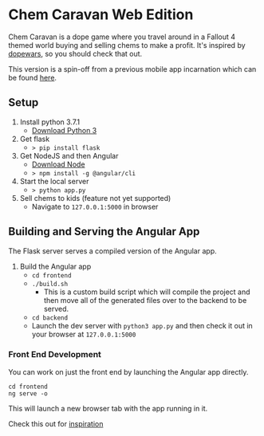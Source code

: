 # Chem Caravan Web Edition
Chem Caravan is a dope game where you travel around in a Fallout 4 themed world buying and selling chems to make a profit. It's inspired by [dopewars](http://drunkmenworkhere.org/185.php), so you should check that out.

This version is a spin-off from a previous mobile app incarnation which can be found [here](https://github.com/pmaclellan/ChemCaravan).

## Setup
1. Install python 3.7.1
    * [Download Python 3](https://www.python.org/downloads/)
1. Get flask
    * `> pip install flask`
1. Get NodeJS and then Angular
    * [Download Node](https://nodejs.org/en/)
    * `> npm install -g @angular/cli`
1. Start the local server
    * `> python app.py`
1. Sell chems to kids (feature not yet supported)
    * Navigate to `127.0.0.1:5000` in browser

## Building and Serving the Angular App
The Flask server serves a compiled version of the Angular app.
1. Build the Angular app
    * `cd frontend`
    * `./build.sh`
        * This is a custom build script which will compile the project and then move all of the generated files over to the backend to be served.
    * `cd backend`
    * Launch the dev server with `python3 app.py` and then check it out in your browser at `127.0.0.1:5000`

### Front End Development
You can work on just the front end by launching the Angular app directly.
```
cd frontend
ng serve -o
```
This will launch a new browser tab with the app running in it.


Check this out for [inspiration](http://fallout.wikia.com/wiki/Happy_Trails_Caravan_Company)